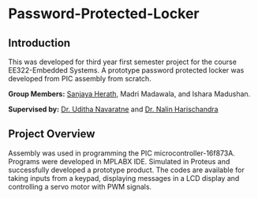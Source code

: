 # Password-Protected-Locker

## Introduction ##

This was developed for third year first semester project for the course EE322-Embedded Systems. A prototype password protected locker was developed from PIC assembly from scratch.

**Group Members:** [Sanjaya Herath](https://sanjayaherath.github.io/), Madri Madawala, and Ishara Madushan.

**Supervised by:** [Dr. Uditha Navaratne](http://eng.pdn.ac.lk/deee/staff/academic/mr.us.navaratne/profile.php) and [Dr. Nalin Harischandra](http://eng.pdn.ac.lk/deee/staff/academic/dr.wani.harischandra/profile.php)

## Project Overview ##

Assembly was used in programming the PIC microcontroller-16f873A. Programs were developed in MPLABX IDE. Simulated in Proteus and successfully developed a prototype product.
The codes are available for taking inputs from a keypad, displaying messages in a LCD display and controlling a servo motor with PWM signals.